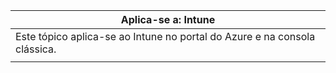 |Aplica-se a: Intune |
|--|
|Este tópico aplica-se ao Intune no portal do Azure e na consola clássica.|
| |
